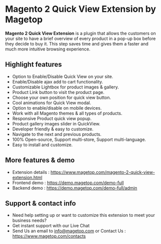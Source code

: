 # Magento 2 Quick View Extension by Magetop

**Magento 2 Quick View Extension** is a plugin that allows the customers on your site to have a brief overview of every product in a pop-up box before they decide to buy it. This step saves time and gives them a faster and much more intuitive browsing experience.

## Highlight features

- Option to Enable/Disable Quick View on your site.
- Enable/Disable ajax add to cart functionality.
- Customizable Lightbox for product images & gallery.
- Product Link button to visit the product page.
- Choose your own position for quick view button.
- Cool animations for Quick View modal.
- Option to enable/disable on mobile devices.
- Work with all Magento themes & all types of products.
- Responsive Product quick view popup.
- Product gallery images slider in QuickView.
- Developer friendly & easy to customize.
- Navigate to the next and previous products.
- 100% Open-source, Support multi-store, Support multi-language.
- Easy to install and customize.

## More features & demo

- Extension details : https://www.magetop.com/magento-2-quick-view-extension.html
- Frontend demo : https://demo.magetop.com/demo-full
- Backend demo : https://demo.magetop.com/demo-full/admin

## Support & contact info

- Need help setting up or want to customize this extension to meet your business needs? 
- Get instant support with our Live Chat
- Send Us an email to info@magetop.com or Contact Us : https://www.magetop.com/contacts
